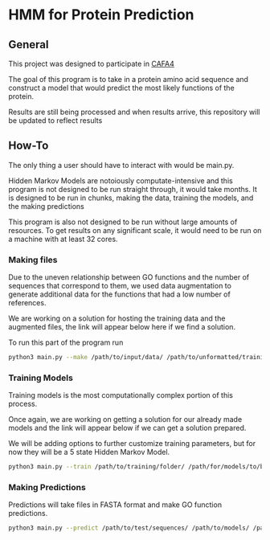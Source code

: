 # HMM for Protein Prediction 

## General 

This project was designed to participate in [CAFA4](https://www.biofunctionprediction.org/cafa/4/)

The goal of this program is to take in a protein amino acid sequence and construct a model that would predict the most likely functions of the protein. 

Results are still being processed and when results arrive, this repository will be updated to reflect results

## How-To 

The only thing a user should have to interact with would be main.py.

Hidden Markov Models are notoiously computate-intensive and this program is not designed to be run straight through, it would take months. It is designed to be run in chunks, making the data, training the models, and the making predictions

This program is also not designed to be run without large amounts of resources. To get results on any significant scale, it would need to be run on a machine with at least 32 cores. 

### Making files 

Due to the uneven relationship between GO functions and the number of sequences that correspond to them, we used data augmentation to generate additional data for the functions that had a low number of references.

We are working on a solution for hosting the training data and the augmented files, the link will appear below here if we find a solution. 

To run this part of the program run 
```bash
python3 main.py --make /path/to/input/data/ /path/to/unformatted/training/data/ /path/to/testing/data
```

### Training Models
Training models is the most computationally complex portion of this process. 

Once again, we are working on getting a solution for our already made models and the link will appear below if we can get a solution prepared. 

We will be adding options to further customize training parameters, but for now they will be a 5 state Hidden Markov Model. 

```bash
python3 main.py --train /path/to/training/folder/ /path/for/models/to/be/saved
```

### Making Predictions
Predictions will take files in FASTA format and make GO function predictions. 

```bash
python3 main.py --predict /path/to/test/sequences/ /path/to/models/ /path/to/save/output/files/
```